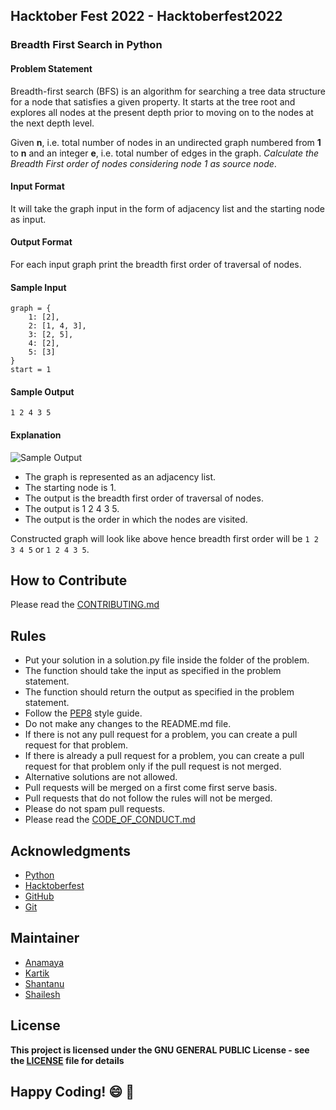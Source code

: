 ## Hacktober Fest 2022 - Hacktoberfest2022
### Breadth First Search in Python

#### Problem Statement
Breadth-first search (BFS) is an algorithm for searching a tree data structure for a node that satisfies a given property. It starts at the tree root and explores all nodes at the present depth prior to moving on to the nodes at the next depth level.

Given **n**, i.e. total number of nodes in an undirected graph numbered from **1** to **n** and an integer **e**, i.e. total number of edges in the graph. _Calculate the Breadth First order of nodes considering node 1 as source node_.

#### Input Format
It will take the graph input in the form of adjacency list and the starting node as input.

#### Output Format
For each input graph print the breadth first order of traversal of nodes.

#### Sample Input
```
graph = {
    1: [2],
    2: [1, 4, 3],
    3: [2, 5],
    4: [2],
    5: [3]
}
start = 1
```

#### Sample Output
```
1 2 4 3 5
```

#### Explanation
![Sample Output](https://he-s3.s3.amazonaws.com/media/uploads/5faefdfa-75f5-438e-976d-0efae05cec7d.png)
- The graph is represented as an adjacency list.
- The starting node is 1.
- The output is the breadth first order of traversal of nodes.
- The output is 1 2 4 3 5.
- The output is the order in which the nodes are visited.

                     
Constructed graph will look like above hence breadth first order will be ```1 2 3 4 5``` or ```1 2 4 3 5```.

## How to Contribute
Please read the [CONTRIBUTING.md](../../CONTRIBUTING.md)

## Rules
- Put your solution in a solution.py file inside the folder of the problem.
- The function should take the input as specified in the problem statement.
- The function should return the output as specified in the problem statement.
- Follow the [PEP8](https://www.python.org/dev/peps/pep-0008/) style guide.
- Do not make any changes to the README.md file.
- If there is not any pull request for a problem, you can create a pull request for that problem.
- If there is already a pull request for a problem, you can create a pull request for that problem only if the pull request is not merged.
- Alternative solutions are not allowed.
- Pull requests will be merged on a first come first serve basis.
- Pull requests that do not follow the rules will not be merged.
- Please do not spam pull requests.
- Please read the [CODE_OF_CONDUCT.md](../../CODE_OF_CONDUCT.md)

## Acknowledgments
- [Python](https://www.python.org/)
- [Hacktoberfest](https://hacktoberfest.digitalocean.com/)
- [GitHub](https://github.com)
- [Git](https://git-scm.com/)

## Maintainer
- [Anamaya](https://www.linkedin.com/in/anamaya1729/)
- [Kartik](https://github.com/kartik007007)
- [Shantanu](https://github.com/neutralWire)
- [Shailesh](https://github.com/ShaileshKumar007)

## License
**This project is licensed under the GNU GENERAL PUBLIC License - see the [LICENSE](../../LICENSE) file for details**

## Happy Coding! :smile: :tada:
